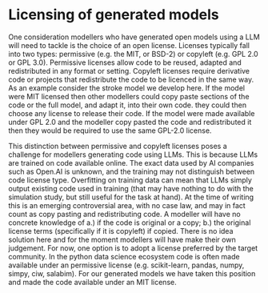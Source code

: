 # Licensing of generated models

One consideration modellers who have generated open models using a LLM will need to tackle is the choice of an open license.  Licenses typically fall into two types: permissive (e.g. the MIT, or BSD-2) or copyleft (e.g. GPL 2.0 or GPL 3.0). Permissive licenses allow code to be reused, adapted and redistributed in any format or setting.  Copyleft licenses require derivative code or projects that redistribute the code to be licenced in the same way.  As an example consider the stroke model we develop here.  If the model were MIT licensed then other modellers could copy paste sections of the code or the full model, and adapt it, into their own code. they could then choose any license to release their code.  If the model were made available under GPL 2.0 and the modeller copy pasted the code and redistributed it then they would be required to use the same GPL-2.0 license.

This distinction between permissive and copyleft licenses poses a challenge for modellers generating code using LLMs.  This is because LLMs are trained on code available online. The exact data used by AI companies such as Open.AI is unknown, and the training may not distinguish between code license type.  Overfitting on training data can mean that LLMs simply output existing code used in training (that may have nothing to do with the simulation study, but still useful for the task at hand). At the time of writing this is an emerging controversial area, with no case law, and may in fact count as copy pasting and redistributing code. A modeller will have no concrete knowledge of a.) if the code is original or a copy; b.) the original license terms (specifically if it is copyleft) if copied.  There is no idea solution here and for the moment modellers will have make their own judgement. For now, one option is to adopt a license preferred by the target community. In the python data science ecosystem code is often made available under an permissive license (e.g. scikit-learn, pandas, numpy, simpy, ciw, salabim). For our generated models we have taken this position and made the code available under an MIT license.